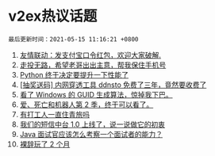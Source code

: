 # v2ex热议话题

`最后更新时间：2021-05-15 11:16:21 +0800`

1. [友情联动：发支付宝口令红包，欢迎大家破解.](https://www.v2ex.com/t/776889)
1. [走投无路，希望老哥出出主意，帮我保住手机号](https://www.v2ex.com/t/776991)
1. [Python 终于决定要提升一下性能了](https://www.v2ex.com/t/776893)
1. [[抽奖送码] 内网穿透工具 ddnsto 免费了三年，竟然要收费了](https://www.v2ex.com/t/776964)
1. [看了 Windows 的 GUID 生成算法，惊掉我下巴。](https://www.v2ex.com/t/776972)
1. [爱、死亡和机器人第 2 季，终于可以看了。](https://www.v2ex.com/t/776973)
1. [有打工人一直住青旅吗](https://www.v2ex.com/t/776925)
1. [我们的短信中台 1.0 上线了，说一说做它的初衷](https://www.v2ex.com/t/776890)
1. [Java 面试官应该怎么考察一个面试者的能力？](https://www.v2ex.com/t/776891)
1. [裸辞玩了 2 个月](https://www.v2ex.com/t/776907)

